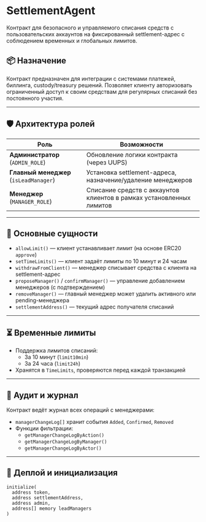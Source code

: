 # SettlementAgent

Контракт для безопасного и управляемого списания средств с пользовательских аккаунтов на фиксированный settlement-адрес с соблюдением временных и глобальных лимитов.

## 📦 Назначение

Контракт предназначен для интеграции с системами платежей, биллинга, custody/treasury решений. Позволяет клиенту авторизовать ограниченный доступ к своим средствам для регулярных списаний без постоянного участия.

---

## 🛡️ Архитектура ролей

| Роль           | Возможности |
|----------------|-------------|
| **Администратор** (`ADMIN_ROLE`) | Обновление логики контракта (через UUPS) |
| **Главный менеджер** (`isLeadManager`) | Установка settlement-адреса, назначение/удаление менеджеров |
| **Менеджер** (`MANAGER_ROLE`) | Списание средств с аккаунтов клиентов в рамках установленных лимитов |

---

## 🔑 Основные сущности

- `allowLimit()` — клиент устанавливает лимит (на основе ERC20 `approve`)
- `setTimeLimits()` — клиент задаёт лимиты по 10 минут и 24 часам
- `withdrawFromClient()` — менеджер списывает средства с клиента на settlement-адрес
- `proposeManager()` / `confirmManager()` — управление добавлением менеджеров (с подтверждением)
- `removeManager()` — главный менеджер может удалить активного или pending-менеджера
- `settlementAddress()` — текущий адрес получателя списаний

---

## ⏳ Временные лимиты

- Поддержка лимитов списаний:
  - За 10 минут (`limit10min`)
  - За 24 часа (`limit24h`)
- Хранятся в `TimeLimits`, проверяются перед каждой транзакцией

---

## 📜 Аудит и журнал

Контракт ведёт журнал всех операций с менеджерами:

- `managerChangeLog[]` хранит события `Added`, `Confirmed`, `Removed`
- Функции фильтрации:
  - `getManagerChangeLogByAction()`
  - `getManagerChangeLogByManager()`
  - `getManagerChangeLogByActor()`

---

## 🚀 Деплой и инициализация

```solidity
initialize(
  address token,
  address settlementAddress,
  address admin,
  address[] memory leadManagers
)
